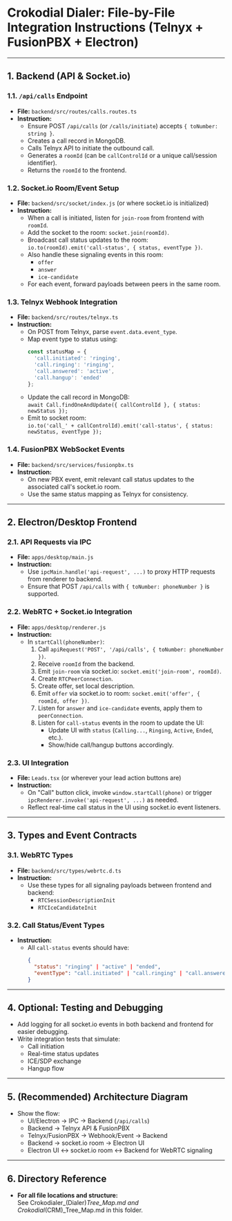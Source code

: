 <!--
Reference: Use this file for all step-by-step, file-specific integration instructions.
Consult this for implementation or review of any integration work. Always cross-check module or file-level actions with Project_Overview.md, Tree Map files, and conventions in rules.yaml.
-->

# Crokodial Dialer: File-by-File Integration Instructions (Telnyx + FusionPBX + Electron)

---

## 1. Backend (API & Socket.io)

### 1.1. `/api/calls` Endpoint

- **File:** `backend/src/routes/calls.routes.ts`
- **Instruction:**  
  - Ensure POST `/api/calls` (or `/calls/initiate`) accepts `{ toNumber: string }`.
  - Creates a call record in MongoDB.
  - Calls Telnyx API to initiate the outbound call.
  - Generates a `roomId` (can be `callControlId` or a unique call/session identifier).
  - Returns the `roomId` to the frontend.

### 1.2. Socket.io Room/Event Setup

- **File:** `backend/src/socket/index.js` (or where socket.io is initialized)
- **Instruction:**
  - When a call is initiated, listen for `join-room` from frontend with `roomId`.
  - Add the socket to the room: `socket.join(roomId)`.
  - Broadcast call status updates to the room:  
    `io.to(roomId).emit('call-status', { status, eventType })`.
  - Also handle these signaling events in this room:
    - `offer`
    - `answer`
    - `ice-candidate`
  - For each event, forward payloads between peers in the same room.

### 1.3. Telnyx Webhook Integration

- **File:** `backend/src/routes/telnyx.ts`
- **Instruction:**
  - On POST from Telnyx, parse `event.data.event_type`.
  - Map event type to status using:  
    ```js
    const statusMap = {
      'call.initiated': 'ringing',
      'call.ringing': 'ringing',
      'call.answered': 'active',
      'call.hangup': 'ended'
    };
    ```
  - Update the call record in MongoDB:  
    `await Call.findOneAndUpdate({ callControlId }, { status: newStatus });`
  - Emit to socket room:  
    `io.to('call_' + callControlId).emit('call-status', { status: newStatus, eventType });`

### 1.4. FusionPBX WebSocket Events

- **File:** `backend/src/services/fusionpbx.ts`
- **Instruction:**
  - On new PBX event, emit relevant call status updates to the associated call's socket.io room.
  - Use the same status mapping as Telnyx for consistency.

---

## 2. Electron/Desktop Frontend

### 2.1. API Requests via IPC

- **File:** `apps/desktop/main.js`
- **Instruction:**
  - Use `ipcMain.handle('api-request', ...)` to proxy HTTP requests from renderer to backend.
  - Ensure that POST `/api/calls` with `{ toNumber: phoneNumber }` is supported.

### 2.2. WebRTC + Socket.io Integration

- **File:** `apps/desktop/renderer.js`
- **Instruction:**  
  - In `startCall(phoneNumber)`:
    1. Call `apiRequest('POST', '/api/calls', { toNumber: phoneNumber })`.
    2. Receive `roomId` from the backend.
    3. Emit `join-room` via socket.io: `socket.emit('join-room', roomId)`.
    4. Create `RTCPeerConnection`.
    5. Create offer, set local description.
    6. Emit `offer` via socket.io to room: `socket.emit('offer', { roomId, offer })`.
    7. Listen for `answer` and `ice-candidate` events, apply them to `peerConnection`.
    8. Listen for `call-status` events in the room to update the UI:
        - Update UI with `status` (`Calling...`, `Ringing`, `Active`, `Ended`, etc.).
        - Show/hide call/hangup buttons accordingly.

### 2.3. UI Integration

- **File:** `Leads.tsx` (or wherever your lead action buttons are)
- **Instruction:**
  - On "Call" button click, invoke `window.startCall(phone)` or trigger `ipcRenderer.invoke('api-request', ...)` as needed.
  - Reflect real-time call status in the UI using socket.io event listeners.

---

## 3. Types and Event Contracts

### 3.1. WebRTC Types

- **File:** `backend/src/types/webrtc.d.ts`
- **Instruction:**
  - Use these types for all signaling payloads between frontend and backend:
    - `RTCSessionDescriptionInit`
    - `RTCIceCandidateInit`

### 3.2. Call Status/Event Types

- **Instruction:**
  - All `call-status` events should have:
    ```json
    {
      "status": "ringing" | "active" | "ended",
      "eventType": "call.initiated" | "call.ringing" | "call.answered" | "call.hangup"
    }
    ```

---

## 4. Optional: Testing and Debugging

- Add logging for all socket.io events in both backend and frontend for easier debugging.
- Write integration tests that simulate:
  - Call initiation
  - Real-time status updates
  - ICE/SDP exchange
  - Hangup flow

---

## 5. (Recommended) Architecture Diagram

- Show the flow:
  - UI/Electron → IPC → Backend (`/api/calls`)
  - Backend → Telnyx API & FusionPBX
  - Telnyx/FusionPBX → Webhook/Event → Backend
  - Backend → socket.io room → Electron UI
  - Electron UI ↔ socket.io room ↔ Backend for WebRTC signaling

---

## 6. Directory Reference

- **For all file locations and structure:**  
  See Crokodialer_(Dialer)_Tree_Map.md and Crokodial_(CRM)_Tree_Map.md in this folder.